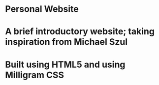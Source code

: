 # Personal Website
# A brief introductory website; taking inspiration from Michael Szul
#
# Built using HTML5 and using Milligram CSS
